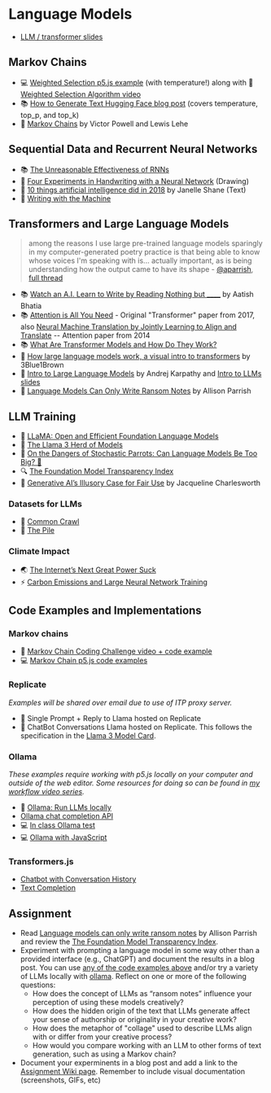 # Language Models

- [LLM / transformer slides](https://docs.google.com/presentation/d/1uGS4w_UumzQAoq03S-sc9Nn7_hBaRNbQJf1G2SNXooU/edit?usp=sharing)

## Markov Chains

- 💻 [Weighted Selection p5.js example](https://editor.p5js.org/a2zitp/sketches/un8B-P4jg) (with temperature!) along with 🚂 [Weighted Selection Algorithm video](https://youtu.be/ETphJASzYes)
- 📚 [How to Generate Text Hugging Face blog post](https://huggingface.co/blog/how-to-generate) (covers temperature, top_p, and top_k)
- 📕 [Markov Chains](http://setosa.io/blog/2014/07/26/markov-chains/) by Victor Powell and Lewis Lehe

## Sequential Data and Recurrent Neural Networks

- 📚 [The Unreasonable Effectiveness of RNNs](http://karpathy.github.io/2015/05/21/rnn-effectiveness/)
- 🎨 [Four Experiments in Handwriting with a Neural Network](https://distill.pub/2016/handwriting/) (Drawing)
- 📖 [10 things artificial intelligence did in 2018](http://aiweirdness.com/post/181621835642/10-things-artificial-intelligence-did-in-2018) by Janelle Shane (Text)
- 📖 [Writing with the Machine](https://www.robinsloan.com/notes/writing-with-the-machine/)

## Transformers and Large Language Models

> among the reasons I use large pre-trained language models sparingly in my computer-generated poetry practice is that being able to know whose voices I'm speaking with is... actually important, as is being understanding how the output came to have its shape - [@aparrish](https://twitter.com/aparrish/), [full thread](https://twitter.com/aparrish/status/1286808606466244608)

- 📚 [Watch an A.I. Learn to Write by Reading Nothing but **\_\_\_\_**](https://www.nytimes.com/interactive/2023/04/26/upshot/gpt-from-scratch.html) by Aatish Bhatia
- 📚 [Attention is All You Need](https://arxiv.org/abs/1706.03762) - Original "Transformer" paper from 2017, also [Neural Machine Translation by Jointly Learning to Align and Translate](https://arxiv.org/abs/1409.0473) -- Attention paper from 2014
- 📚 [What Are Transformer Models and How Do They Work?](https://docs.cohere.com/docs/transformer-models)
- 🎥 [How large language models work, a visual intro to transformers](https://youtu.be/wjZofJX0v4M) by 3Blue1Brown
- 🎥 [Intro to Large Language Models](https://youtu.be/zjkBMFhNj_g) by Andrej Karpathy and [Intro to LLMs slides](https://drive.google.com/file/d/1pxx_ZI7O-Nwl7ZLNk5hI3WzAsTLwvNU7/view)
- 📖 [Language Models Can Only Write Ransom Notes](https://posts.decontextualize.com/language-models-ransom-notes/) by Allison Parrish

## LLM Training

- 🦙 [LLaMA: Open and Efficient Foundation Language Models](https://arxiv.org/pdf/2302.13971.pdf)
- 🦙 [The Llama 3 Herd of Models](https://arxiv.org/pdf/2407.21783)
- 🦜 [On the Dangers of Stochastic Parrots: Can Language Models Be Too Big? 🦜](https://dl.acm.org/doi/10.1145/3442188.3445922)
- 🔍 [The Foundation Model Transparency Index](https://crfm.stanford.edu/fmti/May-2024/index.html)
- 📖 [Generative AI’s Illusory Case for Fair Use](https://papers.ssrn.com/sol3/papers.cfm?abstract_id=4924997) by Jacqueline Charlesworth

### Datasets for LLMs

- 🔢 [Common Crawl](https://commoncrawl.org/)
- 🔢 [The Pile](https://pile.eleuther.ai/)

### Climate Impact

- 🌏 [The Internet’s Next Great Power Suck](https://www.theatlantic.com/technology/archive/2023/08/ai-carbon-emissions-data-centers/675094/)
- ⚡️ [Carbon Emissions and Large Neural Network Training ](https://arxiv.org/ftp/arxiv/papers/2104/2104.10350.pdf)

## Code Examples and Implementations

### Markov chains

- 🚂 [Markov Chain Coding Challenge video + code example](https://thecodingtrain.com/challenges/42-markov-chain-name-generator)
- 💻 [Markov Chain p5.js code examples](https://editor.p5js.org/a2zitp/collections/WEXEPRHuE)

### Replicate

_Examples will be shared over email due to use of ITP proxy server._

- 🎨 Single Prompt + Reply to Llama hosted on Replicate
- 💬 ChatBot Conversations Llama hosted on Replicate. This follows the specification in the [Llama 3 Model Card](https://www.llama.com/docs/model-cards-and-prompt-formats/meta-llama-3/).

### Ollama

_These examples require working with p5.js locally on your computer and outside of the web editor. Some resources for doing so can be found in [my workflow video series](https://thecodingtrain.com/tracks/2018-workflow)._

- 🦙 [Ollama: Run LLMs locally](https://ollama.ai/)
- [Ollama chat completion API](https://github.com/ollama/ollama/blob/main/docs/api.md#generate-a-chat-completion)
- 💻 [In class Ollama test](ollama)
- 💻 [Ollama with JavaScript](https://github.com/Programming-from-A-to-Z/Ollama-Examples)

### Transformers.js

- [Chatbot with Conversation History](https://editor.p5js.org/ima_ml/sketches/oGE7UEmwh)
- [Text Completion](https://editor.p5js.org/ima_ml/sketches/e9PFp5BkJ)

## Assignment

- Read [Language models can only write ransom notes](https://posts.decontextualize.com/language-models-ransom-notes/) by Allison Parrish and review the [The Foundation Model Transparency Index](https://crfm.stanford.edu/fmti/May-2024/index.html).
- Experiment with prompting a language model in some way other than a provided interface (e.g., ChatGPT) and document the results in a blog post. You can use [any of the code examples above](#code-examples-and-implementations) and/or try a variety of LLMs locally with [ollama](https://ollama.ai/). Reflect on one or more of the following questions:
  - How does the concept of LLMs as “ransom notes” influence your perception of using these models creatively?
  - How does the hidden origin of the text that LLMs generate affect your sense of authorship or originality in your creative work?
  - How does the metaphor of "collage" used to describe LLMs align with or differ from your creative process?
  - How would you compare working with an LLM to other forms of text generation, such as using a Markov chain?
- Document your experminents in a blog post and add a link to the [Assignment Wiki page](https://github.com/ml5js/Intro-ML-Arts-IMA-F25/wiki/Assignment-6). Remember to include visual documentation (screenshots, GIFs, etc)
